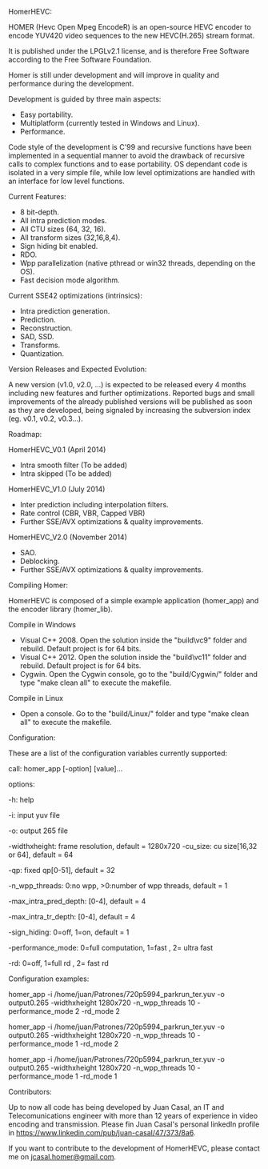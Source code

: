 HomerHEVC:

HOMER (Hevc Open Mpeg EncodeR) is an open-source HEVC encoder to encode YUV420 video sequences to the new HEVC(H.265) stream format.

It is published under the LPGLv2.1 license, and is therefore Free Software according to the Free Software Foundation.

Homer is still under development and will improve in quality and performance during the development.

Development is guided by three main aspects:
- Easy portability.
- Multiplatform (currently tested in Windows and Linux). 
- Performance.

Code style of the development is C'99 and recursive functions have been implemented in a sequential manner to avoid the drawback of recursive calls to complex functions and to ease portability. OS dependant code is isolated in a very simple file, while low level optimizations are handled with an interface for low level functions. 



Current Features: 

- 8 bit-depth.
- All intra prediction modes.
- All CTU sizes (64, 32, 16).
- All transform sizes (32,16,8,4).
- Sign hiding bit enabled.
- RDO.
- Wpp parallelization (native pthread or win32 threads, depending on the OS).
- Fast decision mode algorithm.

Current SSE42 optimizations (intrinsics):
- Intra prediction generation.
- Prediction.
- Reconstruction. 
- SAD, SSD.
- Transforms.
- Quantization.




Version Releases and Expected Evolution:

A new version (v1.0, v2.0, ...) is expected to be released every 4 months including new features and further optimizations. 
Reported bugs and small improvements of the already published versions will be published as soon as they are developed, being signaled by increasing the subversion index (eg. v0.1, v0.2, v0.3...).


Roadmap:

HomerHEVC_V0.1 (April 2014)
- Intra smooth filter (To be added)
- Intra skipped (To be added)

HomerHEVC_V1.0 (July 2014)
- Inter prediction including interpolation filters.
- Rate control (CBR, VBR, Capped VBR)
- Further SSE/AVX optimizations & quality improvements.

HomerHEVC_V2.0 (November 2014)
- SAO.
- Deblocking.
- Further SSE/AVX optimizations & quality improvements.



Compiling Homer:

HomerHEVC is composed of a simple example application (homer_app) and the encoder library (homer_lib).

Compile in Windows 
- Visual C++ 2008. Open the solution inside the "build\vc9\" folder and rebuild. Default project is for 64 bits.
- Visual C++ 2012. Open the solution inside the "build\vc11\" folder and rebuild. Default project is for 64 bits.
- Cygwin. Open the Cygwin console, go to the "build/Cygwin/" folder and type "make clean all" to execute the makefile.

Compile in Linux
- Open a console. Go to the "build/Linux/" folder and type "make clean all" to execute the makefile.



Configuration:

These are a list of the configuration variables currently supported:

call: homer_app [-option] [value]...

options:


-h:					help


-i:					input yuv file


-o:					output 265 file


-widthxheight:           		frame resolution, default = 1280x720
-cu_size:                		cu size[16,32 or 64], default = 64


-qp:                     		fixed qp[0-51], default = 32


-n_wpp_threads:          		0:no wpp, >0:number of wpp threads, default = 1


-max_intra_pred_depth:   	    	[0-4], default = 4


-max_intra_tr_depth:     	    	[0-4], default = 4


-sign_hiding:            		0=off, 1=on, default = 1


-performance_mode:       	    	0=full computation, 1=fast , 2= ultra fast


-rd:                     		0=off, 1=full rd , 2= fast rd

Configuration examples:

homer_app -i /home/juan/Patrones/720p5994_parkrun_ter.yuv -o output0.265  -widthxheight 1280x720 -n_wpp_threads 10 -performance_mode 2 -rd_mode 2

homer_app -i /home/juan/Patrones/720p5994_parkrun_ter.yuv -o output0.265 -widthxheight 1280x720 -n_wpp_threads 10 -performance_mode 1 -rd_mode 2

homer_app -i /home/juan/Patrones/720p5994_parkrun_ter.yuv -o output0.265 -widthxheight 1280x720 -n_wpp_threads 10 -performance_mode 1 -rd_mode 1





Contributors:

Up to now all code has being developed by Juan Casal, an IT and Telecomunications engineer with more than 12 years of experience in video encoding and transmission.
Please fin Juan Casal's personal linkedIn profile in https://www.linkedin.com/pub/juan-casal/47/373/8a6.

If you want to contribute to the development of HomerHEVC, please contact me on jcasal.homer@gmail.com.

